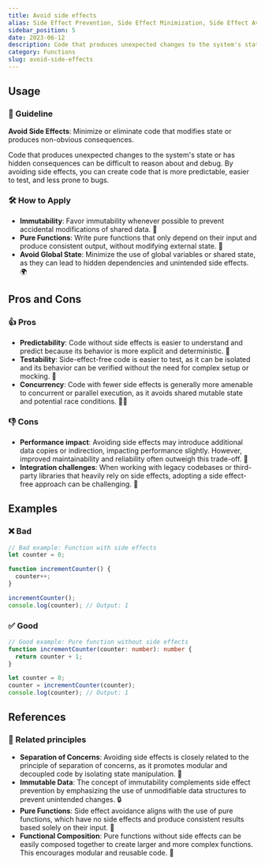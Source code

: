 ```yaml
---
title: Avoid side effects
alias: Side Effect Prevention, Side Effect Minimization, Side Effect Avoidance
sidebar_position: 5
date: 2023-06-12
description: Code that produces unexpected changes to the system's state or has hidden consequences can be difficult to reason about and debug. By avoiding side effects, you can create code that is more predictable, easier to test, and less prone to bugs.
category: Functions
slug: avoid-side-effects
---
```


## Usage
### 📝 Guideline
**Avoid Side Effects**: Minimize or eliminate code that modifies state or produces non-obvious consequences.

Code that produces unexpected changes to the system's state or has hidden consequences can be difficult to reason about and debug. By avoiding side effects, you can create code that is more predictable, easier to test, and less prone to bugs.

### 🛠️ How to Apply
- **Immutability**: Favor immutability whenever possible to prevent accidental modifications of shared data. 🚫
- **Pure Functions**: Write pure functions that only depend on their input and produce consistent output, without modifying external state. 🧪
- **Avoid Global State**: Minimize the use of global variables or shared state, as they can lead to hidden dependencies and unintended side effects. 🌍

## Pros and Cons

### 👍 Pros
- **Predictability**: Code without side effects is easier to understand and predict because its behavior is more explicit and deterministic. 🎯
- **Testability**: Side-effect-free code is easier to test, as it can be isolated and its behavior can be verified without the need for complex setup or mocking. 🧪
- **Concurrency**: Code with fewer side effects is generally more amenable to concurrent or parallel execution, as it avoids shared mutable state and potential race conditions. 🏃‍♂️

### 👎 Cons
- **Performance impact**: Avoiding side effects may introduce additional data copies or indirection, impacting performance slightly. However, improved maintainability and reliability often outweigh this trade-off. 🐢
- **Integration challenges**: When working with legacy codebases or third-party libraries that heavily rely on side effects, adopting a side effect-free approach can be challenging. 🚧


## Examples

### ❌ Bad
```typescript
// Bad example: Function with side effects
let counter = 0;

function incrementCounter() {
  counter++;
}

incrementCounter();
console.log(counter); // Output: 1
```

### ✅ Good
```typescript
// Good example: Pure function without side effects
function incrementCounter(counter: number): number {
  return counter + 1;
}

let counter = 0;
counter = incrementCounter(counter);
console.log(counter); // Output: 1
```

## References

### 🔀 Related principles
- **Separation of Concerns**: Avoiding side effects is closely related to the principle of separation of concerns, as it promotes modular and decoupled code by isolating state manipulation. 🧩
- **Immutable Data**: The concept of immutability complements side effect prevention by emphasizing the use of unmodifiable data structures to prevent unintended changes. 🔒
- **Pure Functions**: Side effect avoidance aligns with the use of pure functions, which have no side effects and produce consistent results based solely on their input. 🧪
- **Functional Composition**: Pure functions without side effects can be easily composed together to create larger and more complex functions. This encourages modular and reusable code. 🔀